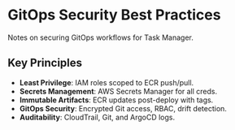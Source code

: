 # GitOps Security Best Practices

Notes on securing GitOps workflows for Task Manager.

## Key Principles
- **Least Privilege**: IAM roles scoped to ECR push/pull.
- **Secrets Management**: AWS Secrets Manager for all creds.
- **Immutable Artifacts**: ECR updates post-deploy with tags.
- **GitOps Security**: Encrypted Git access, RBAC, drift detection.
- **Auditability**: CloudTrail, Git, and ArgoCD logs.

